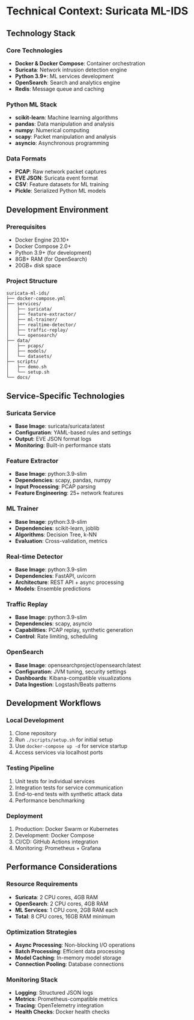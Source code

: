 # Technical Context: Suricata ML-IDS

## Technology Stack

### Core Technologies
- **Docker & Docker Compose**: Container orchestration
- **Suricata**: Network intrusion detection engine
- **Python 3.9+**: ML services development
- **OpenSearch**: Search and analytics engine
- **Redis**: Message queue and caching

### Python ML Stack
- **scikit-learn**: Machine learning algorithms
- **pandas**: Data manipulation and analysis
- **numpy**: Numerical computing
- **scapy**: Packet manipulation and analysis
- **asyncio**: Asynchronous programming

### Data Formats
- **PCAP**: Raw network packet captures
- **EVE JSON**: Suricata event format
- **CSV**: Feature datasets for ML training
- **Pickle**: Serialized Python ML models

## Development Environment

### Prerequisites
- Docker Engine 20.10+
- Docker Compose 2.0+
- Python 3.9+ (for development)
- 8GB+ RAM (for OpenSearch)
- 20GB+ disk space

### Project Structure
```
suricata-ml-ids/
├── docker-compose.yml
├── services/
│   ├── suricata/
│   ├── feature-extractor/
│   ├── ml-trainer/
│   ├── realtime-detector/
│   ├── traffic-replay/
│   └── opensearch/
├── data/
│   ├── pcaps/
│   ├── models/
│   └── datasets/
├── scripts/
│   ├── demo.sh
│   └── setup.sh
└── docs/
```

## Service-Specific Technologies

### Suricata Service
- **Base Image**: suricata/suricata:latest
- **Configuration**: YAML-based rules and settings
- **Output**: EVE JSON format logs
- **Monitoring**: Built-in performance stats

### Feature Extractor
- **Base Image**: python:3.9-slim
- **Dependencies**: scapy, pandas, numpy
- **Input Processing**: PCAP parsing
- **Feature Engineering**: 25+ network features

### ML Trainer
- **Base Image**: python:3.9-slim
- **Dependencies**: scikit-learn, joblib
- **Algorithms**: Decision Tree, k-NN
- **Evaluation**: Cross-validation, metrics

### Real-time Detector
- **Base Image**: python:3.9-slim
- **Dependencies**: FastAPI, uvicorn
- **Architecture**: REST API + async processing
- **Models**: Ensemble predictions

### Traffic Replay
- **Base Image**: python:3.9-slim
- **Dependencies**: scapy, asyncio
- **Capabilities**: PCAP replay, synthetic generation
- **Control**: Rate limiting, scheduling

### OpenSearch
- **Base Image**: opensearchproject/opensearch:latest
- **Configuration**: JVM tuning, security settings
- **Dashboards**: Kibana-compatible visualizations
- **Data Ingestion**: Logstash/Beats patterns

## Development Workflows

### Local Development
1. Clone repository
2. Run `./scripts/setup.sh` for initial setup
3. Use `docker-compose up -d` for service startup
4. Access services via localhost ports

### Testing Pipeline
1. Unit tests for individual services
2. Integration tests for service communication
3. End-to-end tests with synthetic attack data
4. Performance benchmarking

### Deployment
1. Production: Docker Swarm or Kubernetes
2. Development: Docker Compose
3. CI/CD: GitHub Actions integration
4. Monitoring: Prometheus + Grafana

## Performance Considerations

### Resource Requirements
- **Suricata**: 2 CPU cores, 4GB RAM
- **OpenSearch**: 2 CPU cores, 4GB RAM
- **ML Services**: 1 CPU core, 2GB RAM each
- **Total**: 8 CPU cores, 16GB RAM minimum

### Optimization Strategies
- **Async Processing**: Non-blocking I/O operations
- **Batch Processing**: Efficient data processing
- **Model Caching**: In-memory model storage
- **Connection Pooling**: Database connections

### Monitoring Stack
- **Logging**: Structured JSON logs
- **Metrics**: Prometheus-compatible metrics
- **Tracing**: OpenTelemetry integration
- **Health Checks**: Docker health checks
